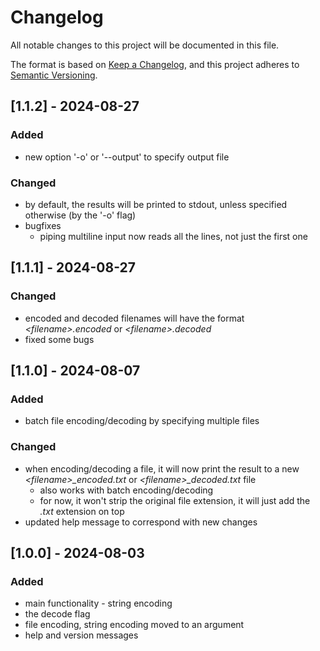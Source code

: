 # Changelog

All notable changes to this project will be documented in this file.

The format is based on [Keep a Changelog](https://keepachangelog.com/en/1.1.0/),
and this project adheres to [Semantic Versioning](https://semver.org/spec/v2.0.0.html).

## [1.1.2] - 2024-08-27

### Added

- new option '-o' or '--output' to specify output file

### Changed

- by default, the results will be printed to stdout, unless specified otherwise (by the '-o' flag)
- bugfixes
    - piping multiline input now reads all the lines, not just the first one

## [1.1.1] - 2024-08-27

### Changed

- encoded and decoded filenames will have the format _\<filename\>.encoded_ or _\<filename\>.decoded_
- fixed some bugs

## [1.1.0] - 2024-08-07

### Added

- batch file encoding/decoding by specifying multiple files

### Changed

- when encoding/decoding a file, it will now print the result to a new _\<filename\>\_encoded.txt_ or _\<filename\>\_decoded.txt_ file
  - also works with batch encoding/decoding
  - for now, it won't strip the original file extension, it will just add the _.txt_ extension on top
- updated help message to correspond with new changes

## [1.0.0] - 2024-08-03

### Added

- main functionality - string encoding
- the decode flag
- file encoding, string encoding moved to an argument
- help and version messages
